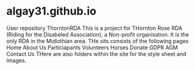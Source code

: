 # algay31.github.io
 User repository ThorntonRDA
This is a project for THornton Rose RDA (Riding for the  Disabeled Association), a Non-profit organisation.
It is the only RDA in the Midlothian area.
THe sits consists of the following pages
Home
About Us
Particiapants
Volunteers
Horses
Donate
GDPR 
AGM
Contact Us
THere are also folders within the site for the style sheet and Images.

